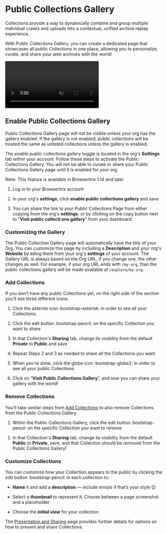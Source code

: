 # Public Collections Gallery

Collections provide a way to dynamically combine and group multiple individual crawls and uploads into a contextual, unified archive replay experience.

With Public Collections Gallery, you can create a dedicated page that showcases all public Collections in one place, allowing you to personalize, curate, and share your web archives with the world!

<video autoplay muted playsinline loop disablepictureinpicture disableremoteplayback>
  <source src="https://webrecorder.net/assets/video/collections-full-walkthrough-av1.mp4"/>
  <source src="https://webrecorder.net/assets/video/collections-full-walkthrough-h264.mp4"/>
</video>


## Enable Public Collections Gallery

Public Collections Gallery page will not be visible unless your org has the gallery enabled. If the gallery is not enabled, public collections will be treated the same as unlisted collections unless the gallery is enabled.

The _enable public collections gallery_ toggle is located in the org's **Settings** tab within your account. Follow these steps to activate the Public Collections Gallery.
You will not be able to curate or share your Public Collections Gallery page until it is enabled for your org.

Note: This feature is available in Browsertrix 1.14 and later.

1. Log in to your Browsertrix account

2. In your org's **settings**, click **enable public collections gallery** and save

3. You can share the link to your Public Collections Page from either copying from the org's **settings**, or by clicking on the copy button next to "**Visit public collecti
ons gallery**" from your dashboard.

### Customizing the Gallery

The Public Collection Gallery page will automatically have the title of your Org. You can customize this page by including a **Description** and your org's **Website** by ading them from your org's **settings** of your account. The Gallery URL is always based on the Org URL, if you change one, the other changes as well.
For example, if your org URL ends with `/my-org`, than the public collections gallery will be made available at `/explore/my-org`.


### Add Collections

If you don’t have any public Collections yet, on the right side of the section you'll see three different icons.

1. Click the asterisk icon :bootstrap-asterisk: in order to see all your Collections.

2. Click the edit button :bootstrap-pencil: on the specific Collection you want to share

3. In that Collection's **Sharing** tab, change its visibility from the default **Private** to **Public** and save

4. Repeat Steps 2 and 3 as needed to share all the Collections you want

5. When you're done, click the globe icon :bootstrap-globe2: in order to see all your public Collections

6. Click on “**Visit Public Collections Gallery**”, and now you can share your gallery with the world!


### Remove Collections

You'll take similar steps from [Add Collections](../public-collections-gallery/#add-collections) to also remove Collections from the Public Collections Gallery

1. Within the Public Collections Gallery, click the edit button :bootstrap-pencil: on the specific Collection you want to remove

2. In that Collection's **Sharing** tab, change its visibility from the default **Public** to **Private**, save, and that Collection should be removed from the Public Collections Gallery!


### Customize Collections

You can customize how your Collection appears to the public by clicking the edit button :bootstrap-pencil: in each collection to:

- **Name** it and add a **description** — include emojis if that’s your style 😉

- Select a **thumbnail** to represent it: Choose between a page screenshot and a placeholder

- Choose the **initial view** for your collection

The [Presentation and Sharing](../presentation-sharing) page provides further details for options on how to present and share Collections.

